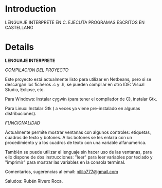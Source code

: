 # Introduction #

LENGUAJE INTERPRETE EN C. EJECUTA PROGRAMAS ESCRITOS EN CASTELLANO


# Details #

**LENGUAJE INTERPRETE**

_COMPILACION DEL PROYECTO_

Este proyecto está actualmente listo para utilizar en Netbeans, pero si se descargan los ficheros .c y .h, se pueden compilar en otro IDE: Visual Studio, Eclipse, etc.

Para Windows: Instalar cygwin (para tener el compilador de C), instalar Gtk.

Para Linux: Instalar Gtk ( a veces ya viene pre-instalado en algunas distribuciones).

_FUNCIONALIDAD_

Actualmente permite mostrar ventanas con algunos controles: etiquetas, cuadros de texto y botones. A los botones se les enlaza con un procedimiento y a los cuadros de texto con una variable alfanumerica.

También se puede utilizar el lenguaje sin hacer uso de  las ventanas, para ello dispone de dos instrucciones: "leer" para leer variables por teclado y "imprimir" para mostrar las variables en la consola terminal.

Comentarios, sugerencias al email: pililo777@gmail.com

Saludos: Rubén Rivero Roca.